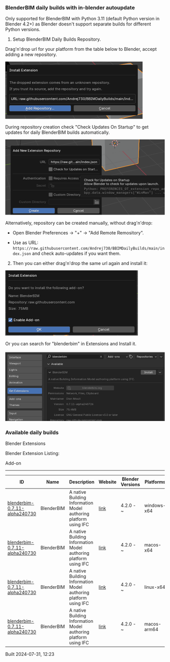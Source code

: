 ### BlenderBIM daily builds with in-blender autoupdate

Only supported for BlenderBIM with Python 3.11 (default Python version in Blender 4.2+) as Blender doesn't support separate builds for different Python versions.

1. Setup BlenderBIM Daily Builds Repository.

Drag'n'drop url for your platform from the table below to Blender, accept adding a new repository.

![](img/image-1.png)

During repository creation check "Check Updates On Startup" to get updates for daily BlenderBIM builds automatically.

![](img/image-2.png)

Alternatively, repository can be created manually, without drag'n'drop:

- Open Blender Preferences -> "+" -> "Add Remote Remository".

- Use as URL: `https://raw.githubusercontent.com/Andrej730/BBIMDailyBuilds/main/index.json` and check auto-updates if you want them.

2. Then you can either drag'n'drop the same url again and install it:

![alt text](img/image-3.png)

Or you can search for "blenderbim" in Extensions and Install it.

![](img/image.png)


### Available daily builds




Blender Extensions


Blender Extension Listing:


Add\-on




---




| ID | Name | Description | Website | Blender Versions | Platforms | Size |
| --- | --- | --- | --- | --- | --- | --- |
| [blenderbim\-0\.7\.11\-alpha240730](https://github.com/IfcOpenShell/IfcOpenShell/releases/download/blenderbim-0.7.11-alpha240730/blenderbim_py311-0.7.11-alpha240730-windows-x64.zip?repository=https://raw.githubusercontent.com/Andrej730/BBIMDailyBuilds/main/index.json&blender_version_min=4.2.0&platforms=windows-x64) | BlenderBIM | A native Building Information Model authoring platform using IFC | [link](https://blenderbim.org/) | 4\.2\.0 \- \~ | windows\-x64 | 75\.4MB |
| [blenderbim\-0\.7\.11\-alpha240730](https://github.com/IfcOpenShell/IfcOpenShell/releases/download/blenderbim-0.7.11-alpha240730/blenderbim_py311-0.7.11-alpha240730-macos-x64.zip?repository=https://raw.githubusercontent.com/Andrej730/BBIMDailyBuilds/main/index.json&blender_version_min=4.2.0&platforms=macos-x64) | BlenderBIM | A native Building Information Model authoring platform using IFC | [link](https://blenderbim.org/) | 4\.2\.0 \- \~ | macos\-x64 | 94\.2MB |
| [blenderbim\-0\.7\.11\-alpha240730](https://github.com/IfcOpenShell/IfcOpenShell/releases/download/blenderbim-0.7.11-alpha240730/blenderbim_py311-0.7.11-alpha240730-linux-x64.zip?repository=https://raw.githubusercontent.com/Andrej730/BBIMDailyBuilds/main/index.json&blender_version_min=4.2.0&platforms=linux-x64) | BlenderBIM | A native Building Information Model authoring platform using IFC | [link](https://blenderbim.org/) | 4\.2\.0 \- \~ | linux\-x64 | 100\.5MB |
| [blenderbim\-0\.7\.11\-alpha240730](https://github.com/IfcOpenShell/IfcOpenShell/releases/download/blenderbim-0.7.11-alpha240730/blenderbim_py311-0.7.11-alpha240730-macos-arm64.zip?repository=https://raw.githubusercontent.com/Andrej730/BBIMDailyBuilds/main/index.json&blender_version_min=4.2.0&platforms=macos-arm64) | BlenderBIM | A native Building Information Model authoring platform using IFC | [link](https://blenderbim.org/) | 4\.2\.0 \- \~ | macos\-arm64 | 93\.5MB |


Built 2024\-07\-31, 12:23




